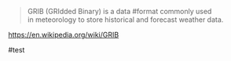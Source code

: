 > GRIB (GRIdded Binary) is a data #format commonly used in meteorology to store historical and forecast weather data.

https://en.wikipedia.org/wiki/GRIB

#test